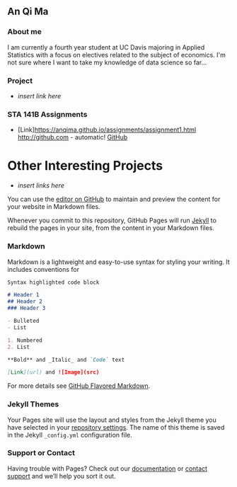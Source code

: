 ## An Qi Ma

### About me
I am currently a fourth year student at UC Davis majoring in Applied Statistics with a focus on electives related to the subject of economics. I'm not sure where I want to take my knowledge of data science so far...

### Project
- *insert link here*

### STA 141B Assignments
- [Link]https://anqima.github.io/assignments/assignment1.html
http://github.com - automatic!
[GitHub](http://github.com)

# Other Interesting Projects
- *insert links here*

You can use the [editor on GitHub](https://github.com/anqima/anqima.github.io/edit/master/index.md) to maintain and preview the content for your website in Markdown files.

Whenever you commit to this repository, GitHub Pages will run [Jekyll](https://jekyllrb.com/) to rebuild the pages in your site, from the content in your Markdown files.

### Markdown

Markdown is a lightweight and easy-to-use syntax for styling your writing. It includes conventions for

```markdown
Syntax highlighted code block

# Header 1
## Header 2
### Header 3

- Bulleted
- List

1. Numbered
2. List

**Bold** and _Italic_ and `Code` text

[Link](url) and ![Image](src)
```

For more details see [GitHub Flavored Markdown](https://guides.github.com/features/mastering-markdown/).

### Jekyll Themes

Your Pages site will use the layout and styles from the Jekyll theme you have selected in your [repository settings](https://github.com/anqima/anqima.github.io/settings). The name of this theme is saved in the Jekyll `_config.yml` configuration file.

### Support or Contact

Having trouble with Pages? Check out our [documentation](https://help.github.com/categories/github-pages-basics/) or [contact support](https://github.com/contact) and we’ll help you sort it out.
